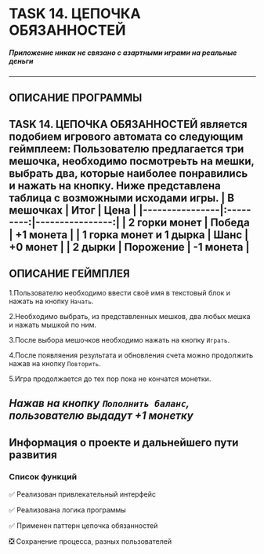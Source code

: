 # TASK 14. ЦЕПОЧКА ОБЯЗАННОСТЕЙ
##### Приложение никак не связано с азартными играми на реальные деньги
-------------------------
## ОПИСАНИЕ ПРОГРАММЫ
TASK 14. ЦЕПОЧКА ОБЯЗАННОСТЕЙ является подобием игрового автомата со следующим геймплеем:
Пользователю предлагается три мешочка, необходимо посмотреьть на мешки, выбрать два, которые наиболее понравились и нажать на кнопку.
Ниже представлена таблица с возможными исходами игры.
| В мешочках | Итог | Цена |
|----------------|:---------:|----------------:|
| 2 горки монет | **Победа** | +1 монета |
| 1 горка монет и 1 дырка | **Шанс** | +0 монет |
| 2 дырки | **Порожение** | -1 монета |
-------------------------
## ОПИСАНИЕ ГЕЙМПЛЕЯ
1.Пользователю необходимо ввести своё имя в текстовый блок и нажать на кнопку `Начать`.

2.Необходимо выбрать, из представленных мешков, два любых мешка и нажать мышкой по ним.

3.После выбора мешочков необходимо нажать на кнопку `Играть`.

4.После появляения результата и обновления счета можно продолжить нажав на кнопку `Повторить`.

5.Игра продолжается до тех пор пока не кончатся монетки.

 *Нажав на кнопку `Пополнить баланс`, пользователю выдадут +1 монетку*
-------------------------
## Информация о проекте и дальнейшего пути развития
### Список функций
:white_check_mark: Реализован привлекательный интерфейс

:white_check_mark: Реализована логика программы

:white_check_mark: Применен паттерн цепочка обязанностей

:negative_squared_cross_mark: Сохранение процесса, разных пользователей
